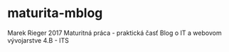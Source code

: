 # maturita-mblog
Marek Rieger 2017 
Maturitná práca - praktická časť
Blog o IT a webovom vývojarstve
4.B - ITS
